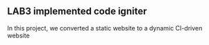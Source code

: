 ## LAB3 implemented code igniter

In this project, we converted a static website
to a dynamic CI-driven website
